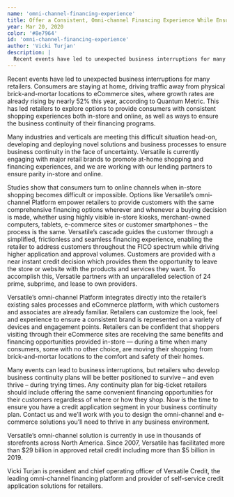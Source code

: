 ```yaml
---
name: 'omni-channel-financing-experience'
title: Offer a Consistent, Omni-channel Financing Experience While Ensuring Business Continuity
year: Mar 20, 2020
color: '#8e7964'
id: 'omni-channel-financing-experience'
author: 'Vicki Turjan'
description: |
  Recent events have led to unexpected business interruptions for many retailers. Consumers are staying at home, driving traffic away from physical brick-and-mortar locations to eCommerce sites, where growth rates are already rising by nearly
---
```


Recent events have led to unexpected business interruptions for many retailers. Consumers are staying at home, driving traffic away from physical brick-and-mortar locations to eCommerce sites, where growth rates are already rising by nearly 52% this year, according to Quantum Metric. This has led retailers to explore options to provide consumers with consistent shopping experiences both in-store and online, as well as ways to ensure the business continuity of their financing programs.

Many industries and verticals are meeting this difficult situation head-on, developing and deploying novel solutions and business processes to ensure business continuity in the face of uncertainty. Versatile is currently engaging with major retail brands to promote at-home shopping and financing experiences, and we are working with our lending partners to ensure parity in-store and online.

Studies show that consumers turn to online channels when in-store shopping becomes difficult or impossible. Options like Versatile’s omni-channel Platform empower retailers to provide customers with the same comprehensive financing options wherever and whenever a buying decision is made, whether using highly visible in-store kiosks, merchant-owned computers, tablets, e-commerce sites or customer smartphones – the process is the same. Versatile’s cascade guides the customer through a simplified, frictionless and seamless financing experience, enabling the retailer to address customers throughout the FICO spectrum while driving higher application and approval volumes. Customers are provided with a near instant credit decision which provides them the opportunity to leave the store or website with the products and services they want. To accomplish this, Versatile partners with an unparalleled selection of 24 prime, subprime, and lease to own providers.

Versatile’s omni-channel Platform integrates directly into the retailer’s existing sales processes and eCommerce platform, with which customers and associates are already familiar. Retailers can customize the look, feel and experience to ensure a consistent brand is represented on a variety of devices and engagement points. Retailers can be confident that shoppers visiting through their eCommerce sites are receiving the same benefits and financing opportunities provided in-store — during a time when many consumers, some with no other choice, are moving their shopping from brick-and-mortar locations to the comfort and safety of their homes.

Many events can lead to business interruptions, but retailers who develop business continuity plans will be better positioned to survive – and even thrive – during trying times. Any continuity plan for big-ticket retailers should include offering the same convenient financing opportunities for their customers regardless of where or how they shop. Now is the time to ensure you have a credit application segment in your business continuity plan. Contact us and we’ll work with you to design the omni-channel and e-commerce solutions you’ll need to thrive in any business environment.

Versatile’s omni-channel solution is currently in use in thousands of storefronts across North America. Since 2007, Versatile has facilitated more than $29 billion in approved retail credit including more than $5 billion in 2019.

Vicki Turjan is president and chief operating officer of Versatile Credit, the leading omni-channel financing platform and provider of self-service credit application solutions for retailers.
